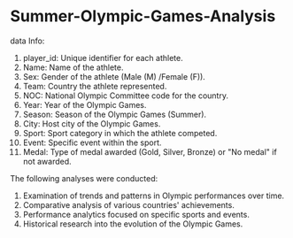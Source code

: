 # Summer-Olympic-Games-Analysis

data Info:
1. player_id: Unique identifier for each athlete.
2. Name: Name of the athlete.
3. Sex: Gender of the athlete (Male (M) /Female (F)).
4. Team: Country the athlete represented.
5. NOC: National Olympic Committee code for the country.
6. Year: Year of the Olympic Games.
7. Season: Season of the Olympic Games (Summer).
8. City: Host city of the Olympic Games.
9. Sport: Sport category in which the athlete competed.
10. Event: Specific event within the sport.
11. Medal: Type of medal awarded (Gold, Silver, Bronze) or "No medal" if not awarded.

The following analyses were conducted:
1. Examination of trends and patterns in Olympic performances over time.
2. Comparative analysis of various countries' achievements.
3. Performance analytics focused on specific sports and events.
4. Historical research into the evolution of the Olympic Games.
